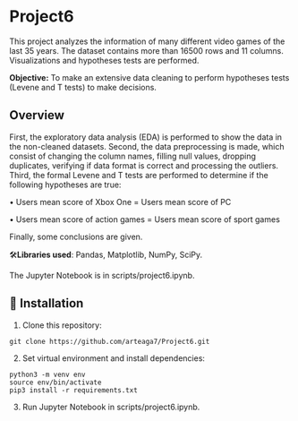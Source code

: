 # Project6
This project analyzes the information of many different video games of the last 35 years. The dataset contains more than 16500 rows and 11 columns. Visualizations and hypotheses tests are performed.

**Objective:** To make an extensive data cleaning to perform hypotheses tests (Levene and T tests) to make decisions.

## Overview
First, the exploratory data analysis (EDA) is performed to show the data in the non-cleaned datasets. Second, the data preprocessing is made, which consist of changing the column names, filling null values, dropping duplicates, verifying if data format is correct and processing the outliers. Third, the formal Levene and T tests are performed to determine if the following hypotheses are true:

• Users mean score of Xbox One = Users mean score of PC

• Users mean score of action games = Users mean score of sport games

Finally, some conclusions are given.

🛠️**Libraries used**: Pandas, Matplotlib, NumPy, SciPy.

The Jupyter Notebook is in scripts/project6.ipynb.

## 🚀 Installation
1. Clone this repository:
```
git clone https://github.com/arteaga7/Project6.git
```
2. Set virtual environment and install dependencies:
```
python3 -m venv env
source env/bin/activate
pip3 install -r requirements.txt
```
3. Run Jupyter Notebook in scripts/project6.ipynb.
